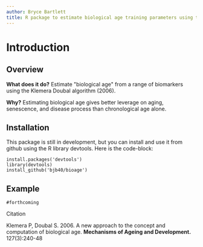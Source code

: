 ```yaml
---
author: Bryce Bartlett
title: R package to estimate biological age training parameters using the Klemera-Doubal algorithm.
---
```


# Introduction

## Overview

**What does it do?** Estimate "biological age" from a range of biomarkers using the Klemera Doubal algorithm (2006).

**Why?** Estimating biological age gives better leverage on aging, senescence, and disease process than chronological age alone.

## Installation

This package is still in development, but you can install and use it from github using the R library devtools. Here is the code-block:

```
install.packages('devtools')
library(devtools)
install_github('bjb40/bioage')
```


## Example



```
#forthcoming

```



Citation

Klemera P, Doubal S. 2006. A new approach to the concept and computation of biological age. **Mechanisms of Ageing and Development.** 127(3):240-48

